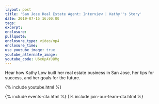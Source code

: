 ```yaml
---
layout: post
title: 'San Jose Real Estate Agent: Interview | Kathy''s Story'
date: 2019-07-15 16:00:00
tags:
excerpt:
enclosure:
pullquote:
enclosure_type: video/mp4
enclosure_time:
use_youtube_image: true
youtube_alternate_image:
youtube_code: U6xOpAYDBMg
---
```


Hear how Kathy Low built her real estate business in San Jose, her tips for success, and her goals for the future.

{% include youtube.html %}

{% include events-cta.html %} {% include join-our-team-cta.html %}